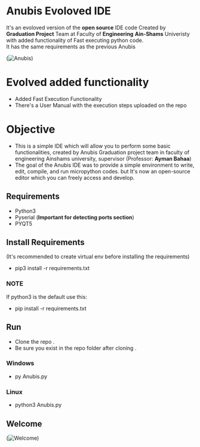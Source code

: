 # Anubis Evoloved IDE
It's an evoloved version of the **open source** IDE code Created by **Graduation Project** Team at Faculty of **Engineering** **Ain-Shams** Univeristy with added functionality of Fast executing python code.  
It has the same requirements as the previous Anubis

(![Anubis](https://www13.0zz0.com/2020/07/22/02/845694578.png))

# Evolved added functionality
- Added Fast Execution Functionality
- There's a User Manual with the execution steps uploaded on the repo


# Objective
- This is a simple IDE which will allow you to perform some basic functionalities, created by Anubis Graduation project team in faculty of engineering Ainshams university, supervisor (Professor: **Ayman Bahaa**) 
- The goal of the Anubis IDE was to provide a simple environment to write, edit, compile, and run micropython codes. but It's now an open-source editor which you can freely access and develop.

## Requirements 
- Python3
- Pyserial (**Important for detecting ports section**)
- PYQT5

## Install Requirements 
(It's recommended to create virtual env before installing the requirements)
- pip3 install -r requirements.txt
### **NOTE**
If python3 is the default use this: 
- pip install -r requirements.txt 

## Run
- Clone the repo .
- Be sure you exist in the repo folder after cloning .

### Windows
- py Anubis.py

### Linux
- python3 Anubis.py

## Welcome

(![Welcome](https://www4.0zz0.com/2020/07/22/02/133570716.png))
